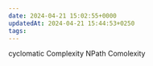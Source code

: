 ```yaml
---
date: 2024-04-21 15:02:55+0000
updatedAt: 2024-04-21 15:44:53+0250
tags: 
---
```

cyclomatic Complexity
NPath Comolexity